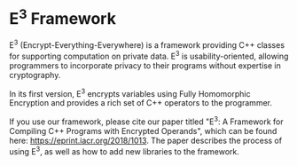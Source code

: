 # E<sup>3</sup> Framework

E<sup>3</sup> (Encrypt-Everything-Everywhere) is a framework 
providing C++ classes for supporting computation on private 
data. E<sup>3</sup> is usability-oriented, allowing 
programmers to incorporate privacy to their 
programs without expertise in cryptography.

In its first version, E<sup>3</sup> encrypts variables 
using Fully Homomorphic Encryption and provides 
a rich set of C++ operators to the programmer.

If you use our framework, please cite our paper 
titled "E<sup>3</sup>: A Framework for Compiling C++ 
Programs with Encrypted Operands", which can be found 
here: https://eprint.iacr.org/2018/1013.
The paper describes the process of using E<sup>3</sup>,
as well as how to add new libraries to the framework.

